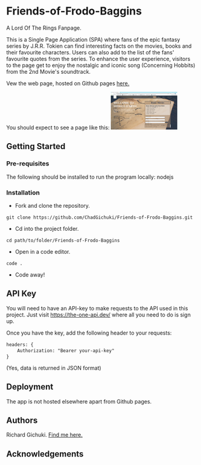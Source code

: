 # Friends-of-Frodo-Baggins
A Lord Of The Rings Fanpage. 

This is a Single Page Application (SPA) where fans of the epic fantasy series by J.R.R. Tokien can find interesting facts on the movies, books and their favourite characters. Users can also add to the list of the fans' favourite quotes from the series. To enhance the user experience, visitors to the page get to enjoy the nostalgic and iconic song (Concerning Hobbits) from the 2nd Movie's soundtrack.

Vew the web page, hosted on Github pages [here.](https://chadgichuki.github.io/Friends-of-Frodo-Baggins/)

You should expect to see a page like this:
<img src="https://github.com/ChadGichuki/Friends-of-Frodo-Baggins/blob/main/media/landing-page.png" height="100">


## Getting Started
### Pre-requisites
The following should be installed to run the program locally: nodejs

### Installation
- Fork and clone the repository.
```
git clone https://github.com/ChadGichuki/Friends-of-Frodo-Baggins.git   
```

- Cd into the project folder.
```
cd path/to/folder/Friends-of-Frodo-Baggins
```

- Open in a code editor.
```
code .
```

- Code away!

## API Key
You will need to have an API-key to make requests to the API used in this project. Just visit https://the-one-api.dev/ where all you need to do is sign up.

Once you have the key, add the following header to your requests:
```
headers: {
    Authorization: "Bearer your-api-key"
}
```

(Yes, data is returned in JSON format)

## Deployment
The app is not hosted elsewhere apart from Github pages.

## Authors
Richard Gichuki. [Find me here.](https://github.com/ChadGichuki)

## Acknowledgements


